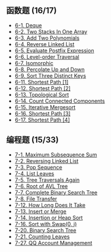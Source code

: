 
## 函数题 (16/17)
- [6-1. Deque](https://github.com/jinzcdev/PTA/blob/main/Data_Structures_and_Algorithms_%28English%29/%E5%87%BD%E6%95%B0%E9%A2%98/6-1%20Deque.c)
- [6-2. Two Stacks In One Array](https://github.com/jinzcdev/PTA/blob/main/Data_Structures_and_Algorithms_%28English%29/%E5%87%BD%E6%95%B0%E9%A2%98/6-2%20Two%20Stacks%20In%20One%20Array.c)
- [6-3. Add Two Polynomials](https://github.com/jinzcdev/PTA/blob/main/Data_Structures_and_Algorithms_%28English%29/%E5%87%BD%E6%95%B0%E9%A2%98/6-3%20Add%20Two%20Polynomials.c)
- [6-4. Reverse Linked List](https://github.com/jinzcdev/PTA/blob/main/Data_Structures_and_Algorithms_%28English%29/%E5%87%BD%E6%95%B0%E9%A2%98/6-4%20Reverse%20Linked%20List.c)
- [6-5. Evaluate Postfix Expression](https://github.com/jinzcdev/PTA/blob/main/Data_Structures_and_Algorithms_%28English%29/%E5%87%BD%E6%95%B0%E9%A2%98/6-5%20Evaluate%20Postfix%20Expression.c)
- [6-6. Level-order Traversal](https://github.com/jinzcdev/PTA/blob/main/Data_Structures_and_Algorithms_%28English%29/%E5%87%BD%E6%95%B0%E9%A2%98/6-6%20Level-order%20Traversal.c)
- [6-7. Isomorphic](https://github.com/jinzcdev/PTA/blob/main/Data_Structures_and_Algorithms_%28English%29/%E5%87%BD%E6%95%B0%E9%A2%98/6-7%20Isomorphic.c)
- [6-8. Percolate Up and Down](https://github.com/jinzcdev/PTA/blob/main/Data_Structures_and_Algorithms_%28English%29/%E5%87%BD%E6%95%B0%E9%A2%98/6-8%20Percolate%20Up%20and%20Down.c)
- [6-9. Sort Three Distinct Keys](https://github.com/jinzcdev/PTA/blob/main/Data_Structures_and_Algorithms_%28English%29/%E5%87%BD%E6%95%B0%E9%A2%98/6-9%20Sort%20Three%20Distinct%20Keys.c)
- [6-11. Shortest Path [1]](https://github.com/jinzcdev/PTA/blob/main/Data_Structures_and_Algorithms_%28English%29/%E5%87%BD%E6%95%B0%E9%A2%98/6-11%20Shortest%20Path%20%5B1%5D.c)
- [6-12. Shortest Path [2]](https://github.com/jinzcdev/PTA/blob/main/Data_Structures_and_Algorithms_%28English%29/%E5%87%BD%E6%95%B0%E9%A2%98/6-12%20Shortest%20Path%20%5B2%5D.c)
- [6-13. Topological Sort](https://github.com/jinzcdev/PTA/blob/main/Data_Structures_and_Algorithms_%28English%29/%E5%87%BD%E6%95%B0%E9%A2%98/6-13%20Topological%20Sort.c)
- [6-14. Count Connected Components](https://github.com/jinzcdev/PTA/blob/main/Data_Structures_and_Algorithms_%28English%29/%E5%87%BD%E6%95%B0%E9%A2%98/6-14%20Count%20Connected%20Components.c)
- [6-15. Iterative Mergesort](https://github.com/jinzcdev/PTA/blob/main/Data_Structures_and_Algorithms_%28English%29/%E5%87%BD%E6%95%B0%E9%A2%98/6-15%20Iterative%20Mergesort.c)
- [6-16. Shortest Path [3]](https://github.com/jinzcdev/PTA/blob/main/Data_Structures_and_Algorithms_%28English%29/%E5%87%BD%E6%95%B0%E9%A2%98/6-16%20Shortest%20Path%20%5B3%5D.c)
- [6-17. Shortest Path [4]](https://github.com/jinzcdev/PTA/blob/main/Data_Structures_and_Algorithms_%28English%29/%E5%87%BD%E6%95%B0%E9%A2%98/6-17%20Shortest%20Path%20%5B4%5D.c)

## 编程题 (15/33)
- [7-1. Maximum Subsequence Sum](https://github.com/jinzcdev/PTA/blob/main/Data_Structures_and_Algorithms_%28English%29/%E7%BC%96%E7%A8%8B%E9%A2%98/7-1%20Maximum%20Subsequence%20Sum.cpp)
- [7-2. Reversing Linked List](https://github.com/jinzcdev/PTA/blob/main/Data_Structures_and_Algorithms_%28English%29/%E7%BC%96%E7%A8%8B%E9%A2%98/7-2%20Reversing%20Linked%20List.cpp)
- [7-3. Pop Sequence](https://github.com/jinzcdev/PTA/blob/main/Data_Structures_and_Algorithms_%28English%29/%E7%BC%96%E7%A8%8B%E9%A2%98/7-3%20Pop%20Sequence.cpp)
- [7-4. List Leaves](https://github.com/jinzcdev/PTA/blob/main/Data_Structures_and_Algorithms_%28English%29/%E7%BC%96%E7%A8%8B%E9%A2%98/7-4%20List%20Leaves.cpp)
- [7-5. Tree Traversals Again](https://github.com/jinzcdev/PTA/blob/main/Data_Structures_and_Algorithms_%28English%29/%E7%BC%96%E7%A8%8B%E9%A2%98/7-5%20Tree%20Traversals%20Again.cpp)
- [7-6. Root of AVL Tree](https://github.com/jinzcdev/PTA/blob/main/Data_Structures_and_Algorithms_%28English%29/%E7%BC%96%E7%A8%8B%E9%A2%98/7-6%20Root%20of%20AVL%20Tree.cpp)
- [7-7. Complete Binary Search Tree](https://github.com/jinzcdev/PTA/blob/main/Data_Structures_and_Algorithms_%28English%29/%E7%BC%96%E7%A8%8B%E9%A2%98/7-7%20Complete%20Binary%20Search%20Tree.cpp)
- [7-8. File Transfer](https://github.com/jinzcdev/PTA/blob/main/Data_Structures_and_Algorithms_%28English%29/%E7%BC%96%E7%A8%8B%E9%A2%98/7-8%20File%20Transfer.cpp)
- [7-12. How Long Does It Take](https://github.com/jinzcdev/PTA/blob/main/Data_Structures_and_Algorithms_%28English%29/%E7%BC%96%E7%A8%8B%E9%A2%98/7-12%20How%20Long%20Does%20It%20Take.cpp)
- [7-13. Insert or Merge](https://github.com/jinzcdev/PTA/blob/main/Data_Structures_and_Algorithms_%28English%29/%E7%BC%96%E7%A8%8B%E9%A2%98/7-13%20Insert%20or%20Merge.cpp)
- [7-14. Insertion or Heap Sort](https://github.com/jinzcdev/PTA/blob/main/Data_Structures_and_Algorithms_%28English%29/%E7%BC%96%E7%A8%8B%E9%A2%98/7-14%20Insertion%20or%20Heap%20Sort.cpp)
- [7-16. Sort with Swap(0, i)](https://github.com/jinzcdev/PTA/blob/main/Data_Structures_and_Algorithms_%28English%29/%E7%BC%96%E7%A8%8B%E9%A2%98/7-16%20Sort%20with%20Swap%280%2C%20i%29.cpp)
- [7-20. Binary Search Tree](https://github.com/jinzcdev/PTA/blob/main/Data_Structures_and_Algorithms_%28English%29/%E7%BC%96%E7%A8%8B%E9%A2%98/7-20%20Binary%20Search%20Tree.cpp)
- [7-21. Counting Leaves](https://github.com/jinzcdev/PTA/blob/main/Data_Structures_and_Algorithms_%28English%29/%E7%BC%96%E7%A8%8B%E9%A2%98/7-21%20Counting%20Leaves.cpp)
- [7-27. QQ Account Management](https://github.com/jinzcdev/PTA/blob/main/Data_Structures_and_Algorithms_%28English%29/%E7%BC%96%E7%A8%8B%E9%A2%98/7-27%20QQ%20Account%20Management.cpp)
